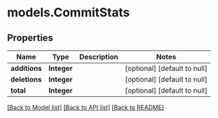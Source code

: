 # models.CommitStats
## Properties

| Name | Type | Description | Notes |
|------------ | ------------- | ------------- | -------------|
| **additions** | **Integer** |  | [optional] [default to null] |
| **deletions** | **Integer** |  | [optional] [default to null] |
| **total** | **Integer** |  | [optional] [default to null] |

[[Back to Model list]](../README.md#documentation-for-models) [[Back to API list]](../README.md#documentation-for-api-endpoints) [[Back to README]](../README.md)

